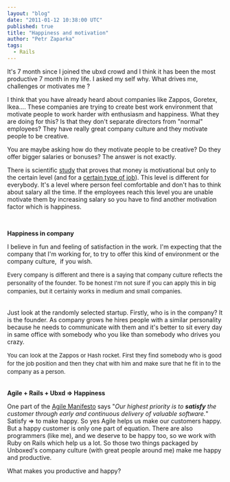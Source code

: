 ```yaml
---
layout: "blog"
date: "2011-01-12 10:38:00 UTC"
published: true
title: "Happiness and motivation"
author: "Petr Zaparka"
tags:
  - Rails
---
```


<p>It&#39;s 7 month since I joined the ubxd crowd and I think it has been the most productive 7 month in my life. I asked my self why. What drives me, challenges or motivates me ?</p>
<p>I think that you have already heard about companies like Zappos, Goretex, Ikea.... These companies are trying to create best work environment that motivate people to work harder with enthusiasm and happiness. What they are doing for this? Is that they don&#39;t separate directors from &quot;normal&quot; employees? They have really great company culture and they motivate people to be creative.</p>
<p>You are maybe asking how do they motivate people to be creative? Do they offer bigger salaries or bonuses? The answer is not exactly. &nbsp;</p>
<p>There is scientific <a href="http://en.wikipedia.org/wiki/Functional_fixedness" target="_blank">study</a>&nbsp;that proves that money is motivational but only to the certain level (and for a <a href="http://www.ted.com/talks/dan_pink_on_motivation.html" target="_blank">certain type of job</a>). This level is different for everybody. It&#39;s a level where person feel comfortable and don&#39;t has to think about salary all the time. If the employees reach this level you are unable motivate them by increasing salary so you have to find another motivation factor which is happiness.&nbsp;</p>
<div>&nbsp;</div>
<p><strong>Happiness in company</strong></p>
<p>I believe in fun and feeling of satisfaction in the work. I&#39;m expecting that the company that I&#39;m working for, to try to offer this kind of environment or the company culture, &nbsp;if you wish.</p>
<div><span style="font-size: 13px; line-height: 19px;">Every company is different and there is a saying that company culture reflects the personality of the founder. To be honest I&#39;m not sure if you can apply this in big companies, but it certainly works in medium and small companies.</span></div>
<div>&nbsp;</div>
<p>Just look at the randomly selected startup. Firstly, who is in the company? It is the founder. As company grows he hires people with a similar personality because he needs to communicate with them and it&#39;s better to sit every day in same office with somebody who you like than somebody who drives you crazy.</p>
<div><span style="font-size: 13px; line-height: 19px;">You can look at the Zappos or Hash rocket. First they find somebody who is good for the job position and then they chat with him and make sure that he fit in to the company as a person.</span></div>
<div>&nbsp;</div>
<p><strong>Agile + Rails + Ubxd =&gt; Happiness</strong></p>
<p>One part of the <a href="http://agilemanifesto.org/principles.html" target="_blank">Agile Manifesto</a> says &quot;<em>Our highest priority is to <strong>satisfy</strong> the customer through early and continuous delivery of valuable software.</em>&quot; Satisfy =&gt; to make happy. So yes Agile helps us make our customers happy. But a happy customer is only one part of equation. There are also programmers (like me), and we deserve to be happy too, so we work with Ruby on Rails which help us a lot. So those two things packaged by Unboxed&#39;s company culture (with great people around me) make me happy and productive.&nbsp;</p>
<p>What makes you productive and happy?</p>


